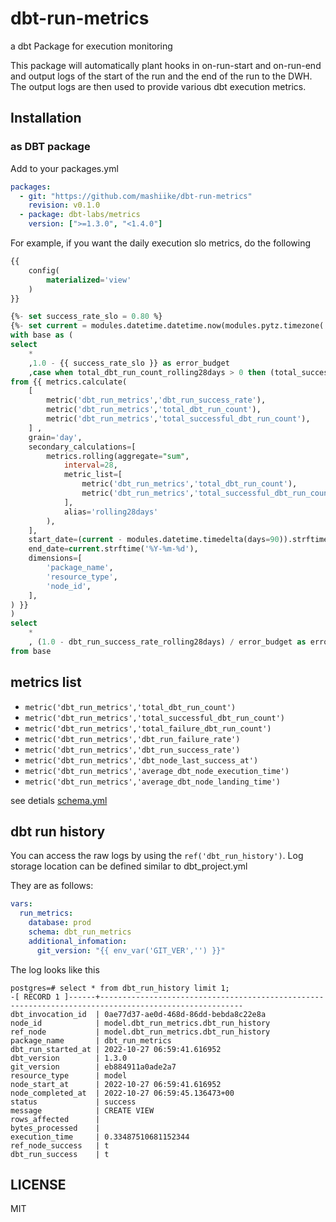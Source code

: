 # dbt-run-metrics

a dbt Package for execution monitoring

This package will automatically plant hooks in on-run-start and on-run-end and output logs of the start of the run and the end of the run to the DWH.
The output logs are then used to provide various dbt execution metrics.

## Installation

### as DBT package 

Add to your packages.yml
```yaml
packages:
  - git: "https://github.com/mashiike/dbt-run-metrics"
    revision: v0.1.0
  - package: dbt-labs/metrics
    version: [">=1.3.0", "<1.4.0"]
```

For example, if you want the daily execution slo metrics, do the following
```sql
{{
    config(
        materialized='view'
    )
}}

{%- set success_rate_slo = 0.80 %}
{%- set current = modules.datetime.datetime.now(modules.pytz.timezone('Asia/Tokyo')) %}
with base as (
select
    *
    ,1.0 - {{ success_rate_slo }} as error_budget
    ,case when total_dbt_run_count_rolling28days > 0 then (total_successful_dbt_run_count_rolling28days * 1.00 / total_dbt_run_count_rolling28days) end as dbt_run_success_rate_rolling28days
from {{ metrics.calculate(
    [
        metric('dbt_run_metrics','dbt_run_success_rate'),
        metric('dbt_run_metrics','total_dbt_run_count'),
        metric('dbt_run_metrics','total_successful_dbt_run_count'),
    ] ,
    grain='day',
    secondary_calculations=[
        metrics.rolling(aggregate="sum",
            interval=28,
            metric_list=[
                metric('dbt_run_metrics','total_dbt_run_count'),
                metric('dbt_run_metrics','total_successful_dbt_run_count'),
            ],
            alias='rolling28days'
        ),
    ],
    start_date=(current - modules.datetime.timedelta(days=90)).strftime('%Y-%m-%d'),
    end_date=current.strftime('%Y-%m-%d'),
    dimensions=[
        'package_name',
        'resource_type',
        'node_id',
    ],
) }}
)
select
    *
    , (1.0 - dbt_run_success_rate_rolling28days) / error_budget as error_budget_consumption_rate
from base
```

## metrics list

- `metric('dbt_run_metrics','total_dbt_run_count')`
- `metric('dbt_run_metrics','total_successful_dbt_run_count')`
- `metric('dbt_run_metrics','total_failure_dbt_run_count')`
- `metric('dbt_run_metrics','dbt_run_failure_rate')`
- `metric('dbt_run_metrics','dbt_run_success_rate')`
- `metric('dbt_run_metrics','dbt_node_last_success_at')`
- `metric('dbt_run_metrics','average_dbt_node_execution_time')`
- `metric('dbt_run_metrics','average_dbt_node_landing_time')`

see detials [schema.yml](models/schema.yml)

## dbt run history

You can access the raw logs by using the `ref('dbt_run_history')`.
Log storage location can be defined similar to dbt_project.yml

They are as follows:
```yaml
vars:
  run_metrics:
    database: prod
    schema: dbt_run_metrics
    additional_infomation:
      git_version: "{{ env_var('GIT_VER','') }}"
```
The log looks like this

```
postgres=# select * from dbt_run_history limit 1;
-[ RECORD 1 ]------+------------------------------------------------------------------------------------------------------
dbt_invocation_id  | 0ae77d37-ae0d-468d-86dd-bebda8c22e8a
node_id            | model.dbt_run_metrics.dbt_run_history
ref_node           | model.dbt_run_metrics.dbt_run_history
package_name       | dbt_run_metrics
dbt_run_started_at | 2022-10-27 06:59:41.616952
dbt_version        | 1.3.0
git_version        | eb884911a0ade2a7
resource_type      | model
node_start_at      | 2022-10-27 06:59:41.616952
node_completed_at  | 2022-10-27 06:59:45.136473+00
status             | success
message            | CREATE VIEW
rows_affected      | 
bytes_processed    | 
execution_time     | 0.33487510681152344
ref_node_success   | t
dbt_run_success    | t
```

## LICENSE

MIT 

